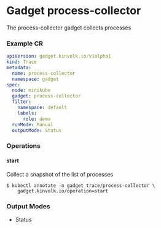 <!-- Code generated by 'make generate-documentation'. DO NOT EDIT. -->

# Gadget process-collector

The process-collector gadget collects processes

<h3 id="cr-example">Example CR</h3>

```yaml
apiVersion: gadget.kinvolk.io/v1alpha1
kind: Trace
metadata:
  name: process-collector
  namespace: gadget
spec:
  node: minikube
  gadget: process-collector
  filter:
    namespace: default
    labels:
      role: demo
  runMode: Manual
  outputMode: Status
```

<h3 id="operations">Operations</h3>


<h4 id="operation-start">start</h4>

Collect a snapshot of the list of processes

```
$ kubectl annotate -n gadget trace/process-collector \
    gadget.kinvolk.io/operation=start
```

<h3 id="output-mode">Output Modes</h3>

* Status

